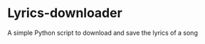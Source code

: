 Lyrics-downloader
=================

A simple Python script to download and save the lyrics of a song  
